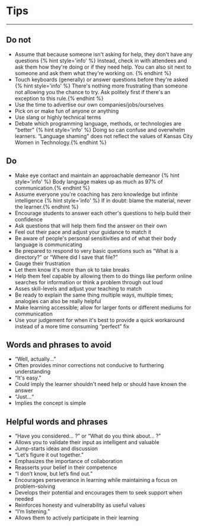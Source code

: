 # Tips

---

## Do not
* Assume that because someone isn't asking for help, they don't have any questions
{% hint style='info' %}
  Instead, check in with attendees and ask them how they're doing or if they need help. You can also sit next to someone and ask them what they're working on. {% endhint %}
* Touch keyboards (generally) or answer questions before they're asked
{% hint style='info' %}
 There's nothing more frustrating than someone not allowing you the chance to try. Ask politely first if there's an exception to this rule.{% endhint %}
* Use the time to advertise our own companies/jobs/ourselves
* Pick on or make fun of anyone or anything
* Use slang or highly technical terms
* Debate which programming language, methods, or technologies are "better"
{% hint style='info' %}
  Doing so can confuse and overwhelm learners. “Language shaming” does not reflect the values of Kansas City Women in Technology.{% endhint %}

## Do
* Make eye contact and maintain an approachable demeanor
{% hint style='info' %}
  Body language makes up as much as 97% of communication.{% endhint %}
* Assume everyone you're coaching has zero knowledge but infinite intelligence
{% hint style='info' %}
  If in doubt: blame the material, never the learner.{% endhint %}
* Encourage students to answer each other's questions to help build their confidence
* Ask questions that will help them find the answer on their own
* Feel out their pace and adjust your guidance to match it
* Be aware of people's personal sensitivities and of what their body language is communicating
* Be prepared to respond to very basic questions such as “What is a directory?” or “Where did I save that file?”
* Gauge their frustration
* Let them know it's more than ok to take breaks
* Help them feel capable by allowing them to do things like perform online searches for information or think a problem through out loud
* Asses skill-levels and adjust your teaching to match
* Be ready to explain the same thing multiple ways, multiple times; analogies can also be really helpful
* Make learning accessible; allow for larger fonts or different mediums for communication
* Use your judgement for when it's best to provide a quick workaround instead of a more time consuming “perfect” fix

## Words and phrases to avoid
* “Well, actually...”
 * Often provides minor corrections not conducive to furthering understanding
* “It's easy.”
 * Could imply the learner shouldn't need help or should have known the answer
* “Just...“
 * Implies the concept is simple

## Helpful words and phrases
* “Have you considered… ?” or “What do you think about… ?”
 * Allows you to validate their input as intelligent and valuable
 * Jump-starts ideas and discussion
* “Let’s figure it out together.”
 * Emphasizes the importance of collaboration
 * Reasserts your belief in their competence
* “I don’t know, but let’s find out.”
 * Encourages perseverance in learning while maintaining a focus on problem-solving
 * Develops their potential and encourages them to seek support when needed
 * Reinforces honesty and vulnerability as useful values
* “I’m listening.”
 * Allows them to actively participate in their learning
